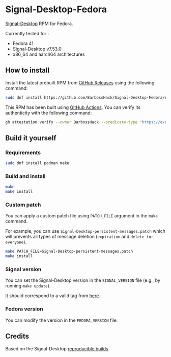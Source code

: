 # Signal-Desktop-Fedora

[Signal-Desktop](https://github.com/signalapp/Signal-Desktop) RPM for Fedora.

Currently tested for :

- Fedora 41
- Signal-Desktop v7.53.0
- x86_64 and aarch64 architectures

## How to install

Install the latest prebuilt RPM from [GitHub Releases](https://github.com/BarbossHack/Signal-Desktop-Fedora/releases) using the following command:

```bash
sudo dnf install https://github.com/BarbossHack/Signal-Desktop-Fedora/releases/download/v7.53.0/signal-desktop-7.53.0.x86_64.rpm
```

This RPM has been built using [GitHub Actions](.github/workflows/build.yml). You can verify its authenticity with the following command:

```bash
gh attestation verify --owner BarbossHack --predicate-type "https://example.com/predicate/v1" signal-desktop-7.53.0.x86_64.rpm
```

## Build it yourself

### Requirements

```bash
sudo dnf install podman make
```

### Build and install

```bash
make
make install
```

### Custom patch

You can apply a custom patch file using `PATCH_FILE` argument in the `make` command.

For example, you can use `Signal-Desktop-persistent-messages.patch` which will prevents all types of message deletion (`expiration` and `delete for everyone`).

```bash
make PATCH_FILE=Signal-Desktop-persistent-messages.patch
make install
```

### Signal version

You can set the Signal-Desktop version in the `SIGNAL_VERSION` file (e.g., by running `make update`).

It should correspond to a valid tag from [here](https://github.com/signalapp/Signal-Desktop/tags).

### Fedora version

You can modify the version in the `FEDORA_VERSION` file.

## Credits

Based on the Signal-Desktop [reproducible builds](https://github.com/signalapp/Signal-Desktop/tree/main/reproducible-builds).
